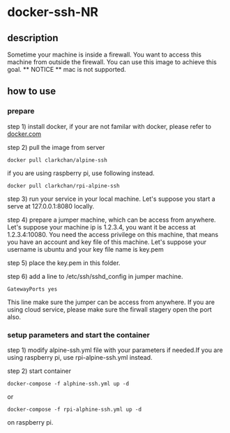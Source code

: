 # docker-ssh-NR
## description

Sometime your machine is inside a firewall. You want to access this machine from outside the firewall.
You can use this image to achieve this goal.
** NOTICE **
mac is not supported.

## how to use

### prepare

step 1) install docker, if your are not familar with docker, please refer to [docker.com](docker.com)

step 2) pull the image from server 
```
docker pull clarkchan/alpine-ssh
```
if you are using raspberry pi, use following instead.
```
docker pull clarkchan/rpi-alpine-ssh
```
step 3) run your service in your local machine. Let's suppose you start a serve at 127.0.0.1:8080 locally.

step 4) prepare a jumper machine, which can be access from anywhere. Let's suppose your machine ip is 1.2.3.4, you want it be access at 1.2.3.4:10080. You need the access privilege on this machine, that means you have an account and key file of this machine. Let's suppose your username is ubuntu and your key file name is key.pem

step 5) place the key.pem in this folder.

step 6) add a line to /etc/ssh/sshd_config in jumper machine.
```
GatewayPorts yes
```
This line make sure the jumper can be access from anywhere. If you are using cloud service, please make sure the firwall stagery open the port also. 

### setup parameters and start the container

step 1) modify alpine-ssh.yml file with your parameters if needed.If you are using raspberry pi, use rpi-alpine-ssh.yml instead.

step 2) start container
```
docker-compose -f alphine-ssh.yml up -d
```
or
```
docker-compose -f rpi-alphine-ssh.yml up -d   
```
on raspberry pi.
